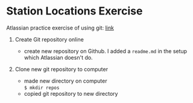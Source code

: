 # Station Locations Exercise
Atlassian practice exercise of using git: [link](https://www.atlassian.com/git/tutorials/learn-git-with-bitbucket-cloud)

1. Create Git repository online
    - create new repository on Github. I added a `readme.md` in the setup which Atlassian doesn't do.

2. Clone new git repository to computer
    - made new directory on computer  
    `$ mkdir repos`
    - copied git repository to new directory
